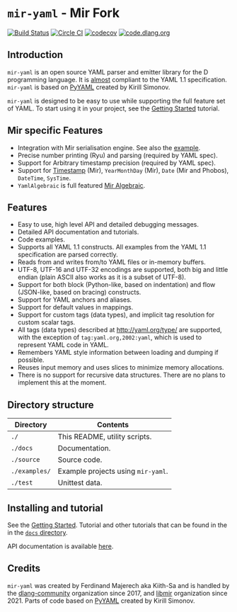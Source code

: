 # `mir-yaml` - Mir Fork

[![Build Status](https://github.com/libmir/mir-yaml/actions/workflows/d.yml/badge.svg)](https://github.com/libmir/mir-yaml/actions)
[![Circle CI](https://circleci.com/gh/libmir/mir-yaml.svg?style=svg)](https://circleci.com/gh/libmir/mir-yaml)
[![codecov](https://codecov.io/gh/libmir/mir-yaml/branch/master/graph/badge.svg)](https://codecov.io/gh/libmir/mir-yaml)
[![code.dlang.org](https://img.shields.io/dub/v/mir-yaml.svg)](http://code.dlang.org/packages/mir-yaml)

## Introduction

`mir-yaml` is an open source YAML parser and emitter library for the D programming language.
It is [almost](docs/articles/spec_differences.md) compliant to the YAML 1.1 specification.
`mir-yaml` is based on [PyYAML](http://www.pyyaml.org) created by Kirill Simonov.

`mir-yaml` is designed to be easy to use while supporting the full feature set of YAML.
To start using it in your project, see the [Getting Started](docs/tutorials/getting_started.md) tutorial.

## Mir specific Features
  - Integration with Mir serialisation engine. See also the [example](examples/mir_serde).
  - Precise number printing (Ryu) and parsing (required by YAML spec).
  - Support for Arbitrary timestamp precision (required by YAML spec).
  - Support for [Timestamp](http://mir-algorithm.libmir.org/mir_timestamp.html) (Mir), `YearMonthDay` (Mir), `Date` (Mir and Phobos), `DateTime`, `SysTime`.
  - `YamlAlgebraic` is full featured [Mir Algebraic](http://mir-core.libmir.org/mir_algebraic.html).

## Features
  - Easy to use, high level API and detailed debugging messages.
  - Detailed API documentation and tutorials.
  - Code examples.
  - Supports all YAML 1.1 constructs. All examples from the YAML 1.1
    specification are parsed correctly.
  - Reads from and writes from/to YAML files or in-memory buffers.
  - UTF-8, UTF-16 and UTF-32 encodings are supported, both big and
    little endian (plain ASCII also works as it is a subset of UTF-8).
  - Support for both block (Python-like, based on indentation) and flow
    (JSON-like, based on bracing) constructs.
  - Support for YAML anchors and aliases.
  - Support for default values in mappings.
  - Support for custom tags (data types), and implicit tag resolution
    for custom scalar tags.
  - All tags (data types) described at <http://yaml.org/type/> are
    supported, with the exception of `tag:yaml.org,2002:yaml`, which is
    used to represent YAML code in YAML.
  - Remembers YAML style information between loading and dumping if
    possible.
  - Reuses input memory and uses slices to minimize memory allocations.
  - There is no support for recursive data structures. There are no
    plans to implement this at the moment.

## Directory structure

| Directory     | Contents                       |
|---------------|--------------------------------|
| `./`          | This README, utility scripts.  |
| `./docs`      | Documentation.                 |
| `./source`    | Source code.                   |
| `./examples/` | Example projects using `mir-yaml`. |
| `./test`      | Unittest data.                 |

## Installing and tutorial

See the [Getting Started](docs/tutorials/getting_started.html).
Tutorial and other tutorials that can be found in the in the [`docs` directory](docs/).

API documentation is available [here](https://mir-yaml.dpldocs.info/mir-yaml.html).

## Credits

`mir-yaml` was created by Ferdinand Majerech aka Kiith-Sa and is handled by the [dlang-community](https://github.com/dlang-community) organization since 2017, and [libmir](https://github.com/libmir) organization since 2021.
Parts of code based on [PyYAML](http://www.pyyaml.org) created by Kirill Simonov.
